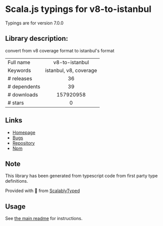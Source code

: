 
# Scala.js typings for v8-to-istanbul

Typings are for version 7.0.0

## Library description:
convert from v8 coverage format to istanbul's format

|                    |                 |
| ------------------ | :-------------: |
| Full name          | v8-to-istanbul |
| Keywords           | istanbul, v8, coverage |
| # releases         | 36 |
| # dependents       | 39 |
| # downloads        | 157920958 |
| # stars            | 0 |

## Links
- [Homepage](https://github.com/istanbuljs/v8-to-istanbul#readme)
- [Bugs](https://github.com/istanbuljs/v8-to-istanbul/issues)
- [Repository](https://github.com/istanbuljs/v8-to-istanbul)
- [Npm](https://www.npmjs.com/package/v8-to-istanbul)
    


## Note
This library has been generated from typescript code from first party type definitions.

Provided with :purple_heart: from [ScalablyTyped](https://github.com/oyvindberg/ScalablyTyped)

## Usage
See [the main readme](../../readme.md) for instructions.



